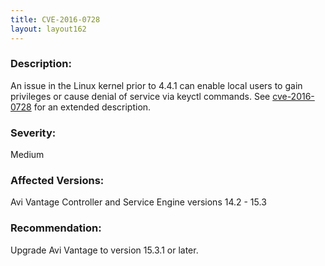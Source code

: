 ```yaml
---
title: CVE-2016-0728
layout: layout162
---
```

### Description:

An issue in the Linux kernel prior to 4.4.1 can enable local users to gain privileges or cause denial of service via keyctl commands. See <a href="http://www.cve.mitre.org/cgi-bin/cvename.cgi?name=2016-0728">cve-2016-0728</a> for an extended description.

### Severity:

Medium

### Affected Versions:

Avi Vantage Controller and Service Engine versions 14.2 - 15.3

### Recommendation:

Upgrade Avi Vantage to version 15.3.1 or later.
